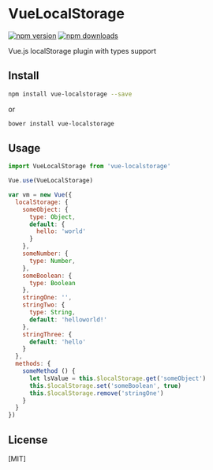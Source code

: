 # VueLocalStorage
[![npm version](https://img.shields.io/npm/v/vue-localstorage.svg)](https://www.npmjs.com/package/vue-localstorage)
[![npm downloads](https://img.shields.io/npm/dt/vue-localstorage.svg)](https://www.npmjs.com/package/vue-localstorage)

Vue.js localStorage plugin with types support

## Install

  ``` bash
  npm install vue-localstorage --save
  ```
  or
  ``` bash
  bower install vue-localstorage
  ```

## Usage
  ``` js
  import VueLocalStorage from 'vue-localstorage'
  
  Vue.use(VueLocalStorage)
  
  var vm = new Vue({
    localStorage: {
      someObject: {
        type: Object,
        default: {
          hello: 'world'
        }
      },
      someNumber: {
        type: Number,
      },
      someBoolean: {
        type: Boolean
      },
      stringOne: '',
      stringTwo: {
        type: String,
        default: 'helloworld!'
      },
      stringThree: {
        default: 'hello'
      }
    },
    methods: {
      someMethod () {
        let lsValue = this.$localStorage.get('someObject')
        this.$localStorage.set('someBoolean', true)
        this.$localStorage.remove('stringOne')
      }
    }
  })
  ```
## License
  [MIT]
